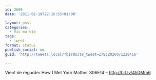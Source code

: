 ```yaml
---
id: 2686
date: '2011-01-19T22:16:55+01:00'

layout: post
categories:
  - Vis ma vie
tags:
  - tweet
format: status
publish_social: no
guid: 'http://tweets.local/?birdsite_tweet=27852026071228416'

---
```


Vient de regarder How I Met Your Mother S06E14 – http://bit.ly/4hDMm6